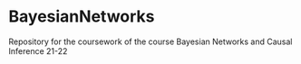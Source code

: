 # BayesianNetworks
Repository for the coursework of the course Bayesian Networks and Causal Inference 21-22

